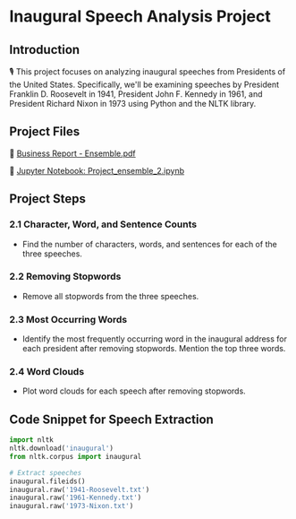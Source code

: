 # Inaugural Speech Analysis Project

## Introduction

🎙️ This project focuses on analyzing inaugural speeches from Presidents of the United States. Specifically, we'll be examining speeches by President Franklin D. Roosevelt in 1941, President John F. Kennedy in 1961, and President Richard Nixon in 1973 using Python and the NLTK library.

## Project Files

📁 [Business Report - Ensemble.pdf](Business+Report_ensemble2.pdf)

📁 [Jupyter Notebook: Project_ensemble_2.ipynb](Project_ensemble_2.ipynb)

## Project Steps

### 2.1 Character, Word, and Sentence Counts

- Find the number of characters, words, and sentences for each of the three speeches.

### 2.2 Removing Stopwords

- Remove all stopwords from the three speeches.

### 2.3 Most Occurring Words

- Identify the most frequently occurring word in the inaugural address for each president after removing stopwords. Mention the top three words.

### 2.4 Word Clouds

- Plot word clouds for each speech after removing stopwords.

## Code Snippet for Speech Extraction

```python
import nltk
nltk.download('inaugural')
from nltk.corpus import inaugural

# Extract speeches
inaugural.fileids()
inaugural.raw('1941-Roosevelt.txt')
inaugural.raw('1961-Kennedy.txt')
inaugural.raw('1973-Nixon.txt')
